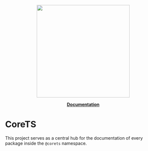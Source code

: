 <p align="center"><a href="https://corets.github.io"><img src="https://corets.github.io/public/logo-github-readme.svg" width="300"/></a></p>

<p align="center"><b><a href="https://corets.github.io">Documentation</a></b></p>

# CoreTS

This project serves as a central hub for the documentation of every package inside the `@corets` namespace.

